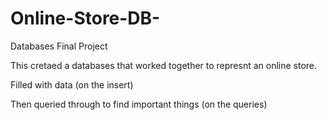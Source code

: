 # Online-Store-DB-
Databases Final Project

This cretaed a databases that worked together to represnt an online store.

Filled with data (on the insert)

Then queried through to find important things (on the queries)
